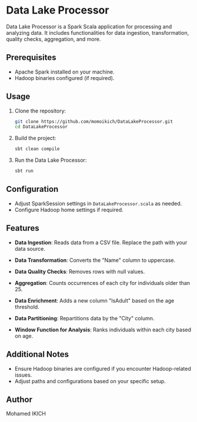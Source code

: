 
# Data Lake Processor

Data Lake Processor is a Spark Scala application for processing and analyzing data. It includes functionalities for data ingestion, transformation, quality checks, aggregation, and more.

## Prerequisites

- Apache Spark installed on your machine.
- Hadoop binaries configured (if required).

## Usage

1. Clone the repository:

   ```bash
   git clone https://github.com/momoikich/DataLakeProcessor.git
   cd DataLakeProcessor
   ```

2. Build the project:

   ```bash
   sbt clean compile
   ```

3. Run the Data Lake Processor:

   ```bash
   sbt run
   ```

## Configuration

- Adjust SparkSession settings in `DataLakeProcessor.scala` as needed.
- Configure Hadoop home settings if required.

## Features

- **Data Ingestion**: Reads data from a CSV file. Replace the path with your data source.

- **Data Transformation**: Converts the "Name" column to uppercase.

- **Data Quality Checks**: Removes rows with null values.

- **Aggregation**: Counts occurrences of each city for individuals older than 25.

- **Data Enrichment**: Adds a new column "IsAdult" based on the age threshold.

- **Data Partitioning**: Repartitions data by the "City" column.

- **Window Function for Analysis**: Ranks individuals within each city based on age.

## Additional Notes

- Ensure Hadoop binaries are configured if you encounter Hadoop-related issues.
- Adjust paths and configurations based on your specific setup.

## Author

Mohamed IKICH